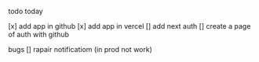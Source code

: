 todo today

[x] add app in github
[x] add app in vercel
[] add next auth
[] create a page of auth with github


bugs 
[] rapair notificatiom (in prod not work)